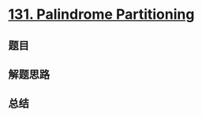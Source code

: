 # [131. Palindrome Partitioning](https://leetcode.com/problems/palindrome-partitioning/)

## 题目


## 解题思路


## 总结


